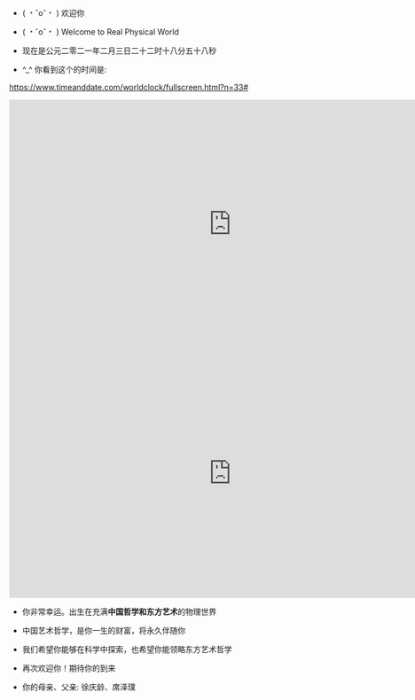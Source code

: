 - ( ﹡ˆoˆ﹡ ) 欢迎你

- ( ﹡ˆoˆ﹡ ) Welcome to Real Physical World

- 现在是公元二零二一年二月三日二十二时十八分五十八秒

- ^_^ 你看到这个的时间是:

https://www.timeanddate.com/worldclock/fullscreen.html?n=33#

<iframe 
    width="800" 
    height="450" 
    src="http://free.timeanddate.com/clock/i7ofa43o/n33/tlcn8/fn7/fs20/tct/pct/ftb/tt0/th2"
    allowtransparency=”yes”
    frameborder=”0”
    allowfullscreen>
</iframe>

<iframe 
    width="800" 
    height="450" 
    src="https://www.timeanddate.com/worldclock/fullscreen.html?n=33#"
    allowtransparency=”yes”
    frameborder=”0”
    allowfullscreen>
</iframe>


- 你非常幸运。出生在充满**中国哲学和东方艺术**的物理世界

- 中国艺术哲学，是你一生的财富，将永久伴随你

- 我们希望你能够在科学中探索，也希望你能领略东方艺术哲学

- 再次欢迎你！期待你的到来

- 你的母亲、父亲: 徐庆龄、席泽璞
